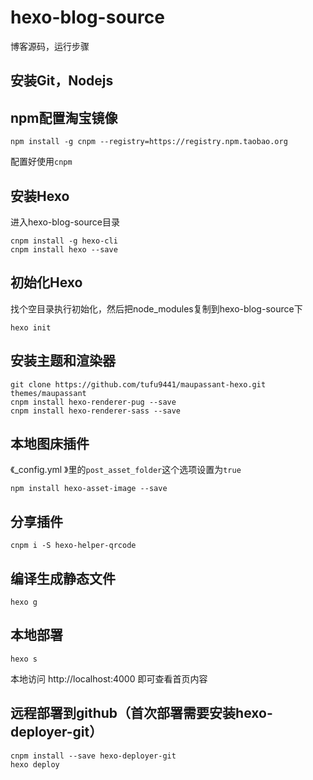 # hexo-blog-source
博客源码，运行步骤

## 安装Git，Nodejs

[Git下载地址]: http://git-scm.com/	"Git下载"
[Nodejs]: http://nodejs.org/	"Nodejs下载"

## npm配置淘宝镜像
```
npm install -g cnpm --registry=https://registry.npm.taobao.org
```
配置好使用`cnpm`

## 安装Hexo
进入hexo-blog-source目录
```
cnpm install -g hexo-cli
cnpm install hexo --save
```

## 初始化Hexo
找个空目录执行初始化，然后把node_modules复制到hexo-blog-source下
```
hexo init
```

## 安装主题和渲染器
```
git clone https://github.com/tufu9441/maupassant-hexo.git themes/maupassant
cnpm install hexo-renderer-pug --save
cnpm install hexo-renderer-sass --save
```

## 本地图床插件

《_config.yml 》里的`post_asset_folder`这个选项设置为`true`

```
npm install hexo-asset-image --save
```

## 分享插件

```
cnpm i -S hexo-helper-qrcode
```

## 编译生成静态文件
```
hexo g
```

## 本地部署
```
hexo s
```
本地访问 http://localhost:4000
即可查看首页内容

## 远程部署到github（首次部署需要安装hexo-deployer-git）
```
cnpm install --save hexo-deployer-git
hexo deploy
```


